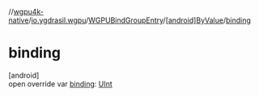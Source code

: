 //[wgpu4k-native](../../../../index.md)/[io.ygdrasil.wgpu](../../index.md)/[WGPUBindGroupEntry](../index.md)/[[android]ByValue](index.md)/[binding](binding.md)

# binding

[android]\
open override var [binding](binding.md): [UInt](https://kotlinlang.org/api/core/kotlin-stdlib/kotlin/-u-int/index.html)